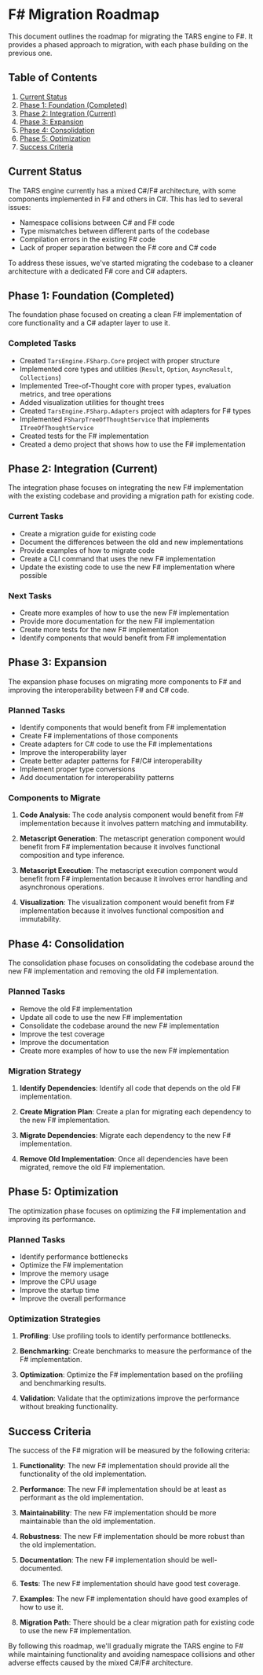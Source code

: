 ﻿# F# Migration Roadmap

This document outlines the roadmap for migrating the TARS engine to F#. It provides a phased approach to migration, with each phase building on the previous one.

## Table of Contents

1. [Current Status](#current-status)
2. [Phase 1: Foundation (Completed)](#phase-1-foundation-completed)
3. [Phase 2: Integration (Current)](#phase-2-integration-current)
4. [Phase 3: Expansion](#phase-3-expansion)
5. [Phase 4: Consolidation](#phase-4-consolidation)
6. [Phase 5: Optimization](#phase-5-optimization)
7. [Success Criteria](#success-criteria)

## Current Status

The TARS engine currently has a mixed C#/F# architecture, with some components implemented in F# and others in C#. This has led to several issues:

- Namespace collisions between C# and F# code
- Type mismatches between different parts of the codebase
- Compilation errors in the existing F# code
- Lack of proper separation between the F# core and C# code

To address these issues, we've started migrating the codebase to a cleaner architecture with a dedicated F# core and C# adapters.

## Phase 1: Foundation (Completed)

The foundation phase focused on creating a clean F# implementation of core functionality and a C# adapter layer to use it.

### Completed Tasks

- Created `TarsEngine.FSharp.Core` project with proper structure
- Implemented core types and utilities (`Result`, `Option`, `AsyncResult`, `Collections`)
- Implemented Tree-of-Thought core with proper types, evaluation metrics, and tree operations
- Added visualization utilities for thought trees
- Created `TarsEngine.FSharp.Adapters` project with adapters for F# types
- Implemented `FSharpTreeOfThoughtService` that implements `ITreeOfThoughtService`
- Created tests for the F# implementation
- Created a demo project that shows how to use the F# implementation

## Phase 2: Integration (Current)

The integration phase focuses on integrating the new F# implementation with the existing codebase and providing a migration path for existing code.

### Current Tasks

- Create a migration guide for existing code
- Document the differences between the old and new implementations
- Provide examples of how to migrate code
- Create a CLI command that uses the new F# implementation
- Update the existing code to use the new F# implementation where possible

### Next Tasks

- Create more examples of how to use the new F# implementation
- Provide more documentation for the new F# implementation
- Create more tests for the new F# implementation
- Identify components that would benefit from F# implementation

## Phase 3: Expansion

The expansion phase focuses on migrating more components to F# and improving the interoperability between F# and C# code.

### Planned Tasks

- Identify components that would benefit from F# implementation
- Create F# implementations of those components
- Create adapters for C# code to use the F# implementations
- Improve the interoperability layer
- Create better adapter patterns for F#/C# interoperability
- Implement proper type conversions
- Add documentation for interoperability patterns

### Components to Migrate

1. **Code Analysis**: The code analysis component would benefit from F# implementation because it involves pattern matching and immutability.

2. **Metascript Generation**: The metascript generation component would benefit from F# implementation because it involves functional composition and type inference.

3. **Metascript Execution**: The metascript execution component would benefit from F# implementation because it involves error handling and asynchronous operations.

4. **Visualization**: The visualization component would benefit from F# implementation because it involves functional composition and immutability.

## Phase 4: Consolidation

The consolidation phase focuses on consolidating the codebase around the new F# implementation and removing the old F# implementation.

### Planned Tasks

- Remove the old F# implementation
- Update all code to use the new F# implementation
- Consolidate the codebase around the new F# implementation
- Improve the test coverage
- Improve the documentation
- Create more examples of how to use the new F# implementation

### Migration Strategy

1. **Identify Dependencies**: Identify all code that depends on the old F# implementation.

2. **Create Migration Plan**: Create a plan for migrating each dependency to the new F# implementation.

3. **Migrate Dependencies**: Migrate each dependency to the new F# implementation.

4. **Remove Old Implementation**: Once all dependencies have been migrated, remove the old F# implementation.

## Phase 5: Optimization

The optimization phase focuses on optimizing the F# implementation and improving its performance.

### Planned Tasks

- Identify performance bottlenecks
- Optimize the F# implementation
- Improve the memory usage
- Improve the CPU usage
- Improve the startup time
- Improve the overall performance

### Optimization Strategies

1. **Profiling**: Use profiling tools to identify performance bottlenecks.

2. **Benchmarking**: Create benchmarks to measure the performance of the F# implementation.

3. **Optimization**: Optimize the F# implementation based on the profiling and benchmarking results.

4. **Validation**: Validate that the optimizations improve the performance without breaking functionality.

## Success Criteria

The success of the F# migration will be measured by the following criteria:

1. **Functionality**: The new F# implementation should provide all the functionality of the old implementation.

2. **Performance**: The new F# implementation should be at least as performant as the old implementation.

3. **Maintainability**: The new F# implementation should be more maintainable than the old implementation.

4. **Robustness**: The new F# implementation should be more robust than the old implementation.

5. **Documentation**: The new F# implementation should be well-documented.

6. **Tests**: The new F# implementation should have good test coverage.

7. **Examples**: The new F# implementation should have good examples of how to use it.

8. **Migration Path**: There should be a clear migration path for existing code to use the new F# implementation.

By following this roadmap, we'll gradually migrate the TARS engine to F# while maintaining functionality and avoiding namespace collisions and other adverse effects caused by the mixed C#/F# architecture.
